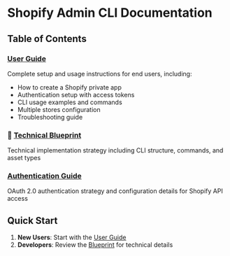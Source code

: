 # Shopify Admin CLI Documentation

## Table of Contents

### [User Guide](user-guide.md)

Complete setup and usage instructions for end users, including:
- How to create a Shopify private app
- Authentication setup with access tokens
- CLI usage examples and commands
- Multiple stores configuration
- Troubleshooting guide

### 🔧 [Technical Blueprint](blueprint.md)

Technical implementation strategy including CLI structure, commands, and asset types

### [Authentication Guide](auth.md)

OAuth 2.0 authentication strategy and configuration details for Shopify API access

## Quick Start

1. **New Users**: Start with the [User Guide](user-guide.md)
2. **Developers**: Review the [Blueprint](blueprint.md) for technical details

